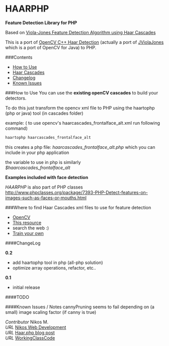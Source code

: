 # HAARPHP 

__Feature Detection Library for PHP__

Based on [Viola-Jones Feature Detection Algorithm using Haar Cascades](http://www.cs.cmu.edu/~efros/courses/LBMV07/Papers/viola-cvpr-01.pdf)

This is a port of [OpenCV C++ Haar Detection](http://opencv.willowgarage.com/wiki/) (actually a port of [JViolaJones](http://code.google.com/p/jviolajones/) which is a port of OpenCV for Java) to PHP.

###Contents

* [How to Use](#how-to-use)
* [Haar Cascades](#where-to-find-haar-cascades-xml-files-to-use-for-feature-detection)
* [Changelog](#changelog)
* [Known Issues](#known-issues-notes)


###How to Use
You can use the __existing openCV cascades__ to build your detectors.

To do this just transform the opencv xml file to PHP
using the haartophp (php or java) tool (in cascades folder)

example:
( to use opencv's haarcascades_frontalface_alt.xml  run following command)
```bash
haartophp haarcascades_frontalface_alt
```

this creates a php file: *haarcascades_frontalface_alt.php*
which you can include in your php application

the variable to use in php is similarly  
*$haarcascades_frontalface_alt*

__Examples included with face detection__

*HAARPHP* is also part of PHP classes http://www.phpclasses.org/package/7393-PHP-Detect-features-on-images-such-as-faces-or-mouths.html


###Where to find Haar Cascades xml files to use for feature detection

* [OpenCV](http://opencv.org/)
* [This resource](http://alereimondo.no-ip.org/OpenCV/34)
* search the web :)
* [Train your own](http://docs.opencv.org/doc/user_guide/ug_traincascade.html)


####ChangeLog

__0.2__
* add haartophp tool in php (all-php solution)
* optimize array operations, refactor, etc..

__0.1__
* initial release


####TODO


####Known Issues / Notes
cannyPruning seems to fail depending on (a small) image scaling factor (if canny is true)


*Contributor* Nikos M.  
*URL* [Nikos Web Development](http://nikos-web-development.netai.net/ "Nikos Web Development")  
*URL* [Haar.php blog post](http://nikos-web-development.netai.net/blog/haarphp-feature-detection-with-haar-cascades-in-php/ "Haar.php blog post")  
*URL* [WorkingClassCode](http://workingclasscode.uphero.com/ "Working Class Code")  
